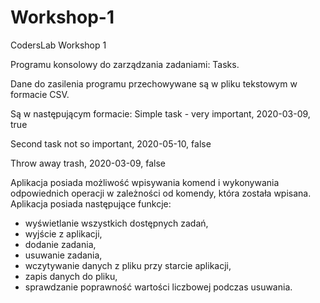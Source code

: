 # Workshop-1
CodersLab Workshop 1


Programu konsolowy do zarządzania zadaniami: Tasks.

Dane do zasilenia programu przechowywane są w pliku tekstowym w formacie CSV.

Są w następującym formacie:
Simple task - very important, 2020-03-09, true

Second task not so important, 2020-05-10, false

Throw away trash, 2020-03-09, false

Aplikacja posiada możliwość wpisywania komend i wykonywania odpowiednich operacji w zależności od komendy, która została wpisana.
Aplikacja posiada następujące funkcje:

- wyświetlanie wszystkich dostępnych zadań,
- wyjście z aplikacji,
- dodanie zadania,
- usuwanie zadania,
- wczytywanie danych z pliku przy starcie aplikacji,
- zapis danych do pliku,
- sprawdzanie poprawność wartości liczbowej podczas usuwania.

